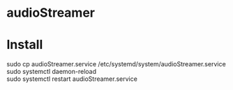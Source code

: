 # audioStreamer

# Install
sudo cp audioStreamer.service /etc/systemd/system/audioStreamer.service  
sudo systemctl daemon-reload  
sudo systemctl restart audioStreamer.service  
